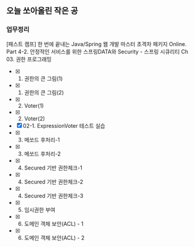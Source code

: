 ## 오늘 쏘아올린 작은 공

### 업무정리
[패스트 캠프] 한 번에 끝내는 Java/Spring 웹 개발 마스터 초격차 패키지 Online.
Part 4-2. 안정적인 서비스를 위한 스프링DATA와 Security - 스프링 시큐리티
Ch 03. 권한 프로그래밍
- [x] 01. 권한의 큰 그림(1)
- [x] 01. 권한의 큰 그림(2)
- [x] 02. Voter(1)
- [x] 02. Voter(2)
- [x] 02-1. ExpressionVoter 테스트 실습
- [x] 03. 메쏘드 후처리-1
- [x] 03. 메쏘드 후처리-2
- [x] 04. Secured 기반 권한체크-1
- [x] 04. Secured 기반 권한체크-2
- [x] 04. Secured 기반 권한체크-3
- [x] 05. 임시권한 부여
- [x] 06. 도메인 객체 보안(ACL) - 1
- [x] 06. 도메인 객체 보안(ACL) - 2